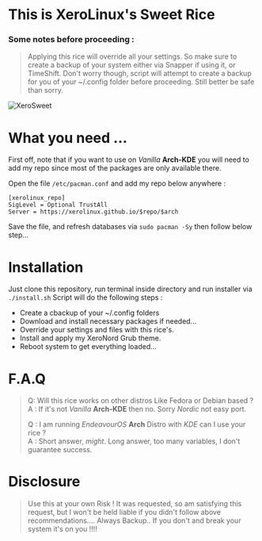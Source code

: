 # This is XeroLinux's Sweet Rice

### Some notes before proceeding :

> Applying this rice will override all your settings. So make sure to create a backup of your system either via Snapper if using it, or TimeShift. Don't worry though, script will attempt to create a backup for you of your ~/.config folder before proceeding. Still better be safe than sorry.

![XeroSweet](https://i.imgur.com/DIDsk1u.jpeg)

# What you need ...

First off, note that if you want to use on *Vanilla* **Arch-KDE** you will need to add my repo since most of the packages are only available there.

Open the file `/etc/pacman.conf` and add my repo below anywhere :

```
[xerolinux_repo]
SigLevel = Optional TrustAll
Server = https://xerolinux.github.io/$repo/$arch
```
Save the file, and refresh databases via `sudo pacman -Sy` then follow below step...

# Installation

Just clone this repository, run terminal inside directory and run installer via `./install.sh` Script will do the following steps :

- Create a cbackup of your ~/.config folders
- Download and install necessary packages if needed...
- Override your settings and files with this rice's.
- Install and apply my XeroNord Grub theme.
- Reboot system to get everything loaded... 

# F.A.Q

> Q: Will this rice works on other distros Like Fedora or Debian based ?<br />
> A : If it's not *Vanilla* **Arch-KDE** then no. Sorry *Nordic* not easy port.
>
> Q : I am running *EndeavourOS* **Arch** Distro with *KDE* can I use your rice ?<br />
> A : Short answer, *might*. Long answer, too many variables, I don't guarantee success.

# Disclosure

> Use this at your own Risk ! It was requested, so am satisfying this request, but I won't be held liable if you didn't follow above recommendations.... Always Backup.. If you don't and break your system it's on you !!!!
